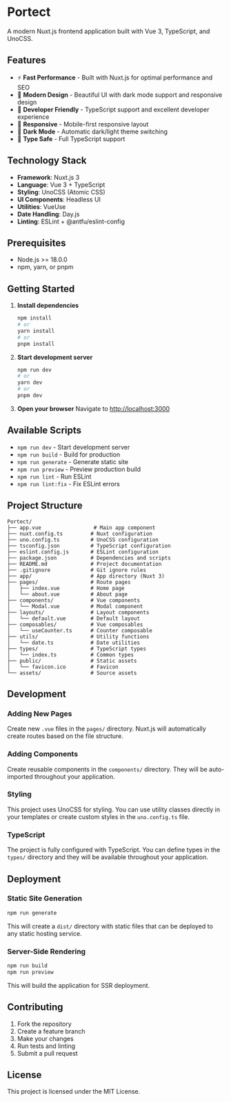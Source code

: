 # Portect

A modern Nuxt.js frontend application built with Vue 3, TypeScript, and UnoCSS.

## Features

- ⚡ **Fast Performance** - Built with Nuxt.js for optimal performance and SEO
- 🎨 **Modern Design** - Beautiful UI with dark mode support and responsive design
- 🔧 **Developer Friendly** - TypeScript support and excellent developer experience
- 📱 **Responsive** - Mobile-first responsive layout
- 🌙 **Dark Mode** - Automatic dark/light theme switching
- 🎯 **Type Safe** - Full TypeScript support

## Technology Stack

- **Framework**: Nuxt.js 3
- **Language**: Vue 3 + TypeScript
- **Styling**: UnoCSS (Atomic CSS)
- **UI Components**: Headless UI
- **Utilities**: VueUse
- **Date Handling**: Day.js
- **Linting**: ESLint + @antfu/eslint-config

## Prerequisites

- Node.js >= 18.0.0
- npm, yarn, or pnpm

## Getting Started

1. **Install dependencies**
   ```bash
   npm install
   # or
   yarn install
   # or
   pnpm install
   ```

2. **Start development server**
   ```bash
   npm run dev
   # or
   yarn dev
   # or
   pnpm dev
   ```

3. **Open your browser**
   Navigate to [http://localhost:3000](http://localhost:3000)

## Available Scripts

- `npm run dev` - Start development server
- `npm run build` - Build for production
- `npm run generate` - Generate static site
- `npm run preview` - Preview production build
- `npm run lint` - Run ESLint
- `npm run lint:fix` - Fix ESLint errors

## Project Structure

```
Portect/
├── app.vue                 # Main app component
├── nuxt.config.ts         # Nuxt configuration
├── uno.config.ts          # UnoCSS configuration
├── tsconfig.json          # TypeScript configuration
├── eslint.config.js       # ESLint configuration
├── package.json           # Dependencies and scripts
├── README.md              # Project documentation
├── .gitignore             # Git ignore rules
├── app/                   # App directory (Nuxt 3)
├── pages/                 # Route pages
│   ├── index.vue          # Home page
│   └── about.vue          # About page
├── components/            # Vue components
│   └── Modal.vue          # Modal component
├── layouts/               # Layout components
│   └── default.vue        # Default layout
├── composables/           # Vue composables
│   └── useCounter.ts      # Counter composable
├── utils/                 # Utility functions
│   └── date.ts            # Date utilities
├── types/                 # TypeScript types
│   └── index.ts           # Common types
├── public/                # Static assets
│   └── favicon.ico        # Favicon
└── assets/                # Source assets
```

## Development

### Adding New Pages

Create new `.vue` files in the `pages/` directory. Nuxt.js will automatically create routes based on the file structure.

### Adding Components

Create reusable components in the `components/` directory. They will be auto-imported throughout your application.

### Styling

This project uses UnoCSS for styling. You can use utility classes directly in your templates or create custom styles in the `uno.config.ts` file.

### TypeScript

The project is fully configured with TypeScript. You can define types in the `types/` directory and they will be available throughout your application.

## Deployment

### Static Site Generation

```bash
npm run generate
```

This will create a `dist/` directory with static files that can be deployed to any static hosting service.

### Server-Side Rendering

```bash
npm run build
npm run preview
```

This will build the application for SSR deployment.

## Contributing

1. Fork the repository
2. Create a feature branch
3. Make your changes
4. Run tests and linting
5. Submit a pull request

## License

This project is licensed under the MIT License.
